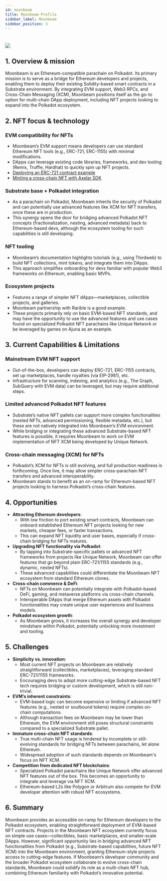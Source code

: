 ```yaml
---
id: moonbeam
title: Moonbeam Profile
sidebar_label: Moonbeam
sidebar_position: 3
---
```


# <img src="/img/moonbeam-l.png" className="moonbeam-h1" />


## 1. Overview & mission

Moonbeam is an Ethereum-compatible parachain on Polkadot. Its primary mission is to serve as a bridge for Ethereum developers and projects, enabling them to deploy their existing Solidity-based smart contracts in a Substrate environment. By integrating EVM support, Web3 RPCs, and Cross-Chain Messaging (XCM), Moonbeam positions itself as the go-to option for multi-chain DApp deployment, including NFT projects looking to expand into the Polkadot ecosystem.

## 2. NFT focus & technology

### EVM compatibility for NFTs

- Moonbeam’s EVM support means developers can use standard Ethereum NFT tools (e.g., ERC-721, ERC-1155) with minimal modifications.
- DApps can leverage existing code libraries, frameworks, and dev tooling (Remix, Truffle, Hardhat) to quickly spin up NFT projects.
- [Deploying an ERC-721 contract example](https://docs.moonbeam.network/tutorials/eth-api/thirdweb/)
- [Minting a cross-chain NFT with Axelar SDK](https://docs.moonbeam.network/tutorials/interoperability/using-axelar-sdk/)

### Substrate base + Polkadot integration

- As a parachain on Polkadot, Moonbeam inherits the security of Polkadot and can potentially use advanced features like XCM for NFT transfers, once these are in production.
- This synergy opens the door for bridging advanced Polkadot NFT concepts (fractionalization, nesting, advanced metadata) back to Ethereum-based devs, although the ecosystem tooling for such capabilities is still developing.

### NFT tooling

- Moonbeam’s documentation highlights tutorials (e.g., using Thirdweb) to build NFT collections, mint tokens, and integrate them into DApps.
- This approach simplifies onboarding for devs familiar with popular Web3 frameworks on Ethereum, enabling basic MVPs.

### Ecosystem projects

- Features a range of simpler NFT dApps—marketplaces, collectible projects, and galleries.
- Moonbeam partnership with Rarible is a good example.
- These projects primarily rely on basic EVM-based NFT standards, and may have the opportunity to use the advanced features and use cases found on specialized Polkadot NFT parachains like Unique Network or be leveraged by games on Ajuna as an example.

## 3. Current Capabilities & Limitations

### Mainstream EVM NFT support

- Out-of-the-box, developers can deploy ERC-721, ERC-1155 contracts, set up marketplaces, handle royalties (via EIP-2981), etc.
- Infrastructure for scanning, indexing, and analytics (e.g., The Graph, SubQuery with EVM data) can be leveraged, but may require additional steps.

### Limited advanced Polkadot NFT features

- Substrate’s native NFT pallets can support more complex functionalities (nested NFTs, advanced permissioning, flexible metadata, etc.), but these are not natively integrated into Moonbeam’s EVM environment.
- While bridging or integrating these advanced Substrate-based NFT features is possible, it requires Moonbeam to work on EVM implementation of NFT XCM being developed by Unique Network.

### Cross-chain messaging (XCM) for NFTs

- Polkadot’s XCM for NFTs is still evolving, and full production readiness is forthcoming. Once live, it may allow simpler cross-parachain NFT transfers and advanced interoperability.
- Moonbeam stands to benefit as an on-ramp for Ethereum-based NFT projects looking to harness Polkadot’s cross-chain features.

## 4. Opportunities

- **Attracting Ethereum developers**:
  - With low friction to port existing smart contracts, Moonbeam can onboard established Ethereum NFT projects looking for new markets, cheaper fees, or faster transactions.
  - This can expand NFT liquidity and user bases, especially if cross-chain bridging for NFTs matures.
- **Upgrading NFT functionality via Polkadot**:
  - By tapping into Substrate-specific pallets or advanced NFT frameworks from projects like Unique Network, Moonbeam can offer features that go beyond plain ERC-721/1155 standards (e.g., dynamic, nested NFTs).
  - These advanced capabilities could differentiate the Moonbeam NFT ecosystem from standard Ethereum clones.
- **Cross-chain commerce & DeFi**:
  - NFTs on Moonbeam can potentially integrate with Polkadot-based DeFi, gaming, and metaverse platforms via cross-chain channels.
  - Interoperable DApps that merge Ethereum assets with Polkadot functionalities may create unique user experiences and business models.
- **Polkadot ecosystem growth**:
  - As Moonbeam grows, it increases the overall synergy and developer mindshare within Polkadot, potentially unlocking more investment and tooling.

## 5. Challenges

- **Simplicity vs. innovation**:
  - Most current NFT projects on Moonbeam are relatively straightforward (collectibles, marketplaces), leveraging standard ERC-721/1155 frameworks.
  - Encouraging devs to adopt more cutting-edge Substrate-based NFT tech requires bridging or custom development, which is still non-trivial.
- **EVM’s inherent constraints**:
  - EVM-based logic can become expensive or limiting if advanced NFT features (e.g., nested or soulbound tokens) require complex on-chain computations.
  - Although transaction fees on Moonbeam may be lower than Ethereum, the EVM environment still poses structural constraints compared to a specialized Substrate pallet.
- **Immature cross-chain NFT standards**:
  - True multi-chain NFT usage is hindered by incomplete or still-evolving standards for bridging NFTs between parachains, let alone Ethereum.
  - Widespread adoption of such standards depends on Moonbeam's focus on NFT XCM.
- **Competition from dedicated NFT blockchains**:
  - Specialized Polkadot parachains like Unique Network offer advanced NFT features out of the box. This becomes an opportunity to integrate and leverage via NFT XCM.
  - Ethereum-based L2s like Polygon or Arbitrum also compete for EVM developer attention with robust NFT ecosystems.

## 6. Summary

Moonbeam provides an accessible on-ramp for Ethereum developers to the Polkadot ecosystem, enabling straightforward deployment of EVM-based NFT contracts. Projects in the Moonbeam NFT ecosystem currently focus on simple use cases—collectibles, basic marketplaces, and smaller-scale DApps. However, significant opportunity lies in bridging advanced NFT functionalities from Polkadot (e.g., Substrate-based capabilities, future NFT XCM) into the Moonbeam environment, granting Ethereum-style projects access to cutting-edge features. If Moonbeam’s developer community and the broader Polkadot ecosystem collaborate to evolve cross-chain standards, Moonbeam could solidify its role as a multi-chain NFT hub, combining Ethereum familiarity with Polkadot’s innovative potential.
